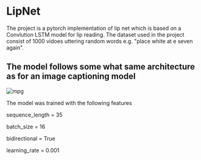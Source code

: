 # LipNet
The project is a pytorch implementation of lip net which is based on a Convlution LSTM model for lip reading.
The dataset used in the project consist of 1000 vidoes uttering random words e.g. "place white at e seven again".
## The model follows some what same architecture as for an image captioning model

![mpg](https://user-images.githubusercontent.com/101457916/235353856-4d4f2cb4-8546-4c15-9f58-8ac1e7402e63.png)

The model was trained with the following features

sequence_length = 35

batch_size = 16

bidirectional = True

learning_rate = 0.001
